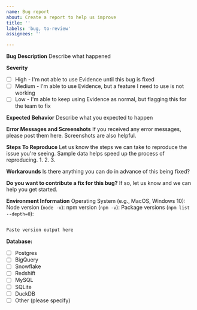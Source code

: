 ```yaml
---
name: Bug report
about: Create a report to help us improve
title: ''
labels: 'bug, to-review'
assignees: ''

---
```


**Bug Description**
Describe what happened

**Severity**
- [ ] High - I'm not able to use Evidence until this bug is fixed
- [ ] Medium - I'm able to use Evidence, but a feature I need to use is not working
- [ ] Low - I'm able to keep using Evidence as normal, but flagging this for the team to fix

**Expected Behavior**
Describe what you expected to happen

**Error Messages and Screenshots**
If you received any error messages, please post them here. Screenshots are also helpful.

**Steps To Reproduce**
Let us know the steps we can take to reproduce the issue you're seeing. Sample data helps speed up the process of reproducing.
1. 
2. 
3. 

**Workarounds**
Is there anything you can do in advance of this being fixed?

**Do you want to contribute a fix for this bug?**
If so, let us know and we can help you get started.

**Environment Information**
Operating System (e.g., MacOS, Windows 10):
Node version (`node -v`):
npm version (`npm -v`):
Package versions (`npm list --depth=0`):

```markdown

Paste version output here

```

**Database:**
- [ ] Postgres
- [ ] BigQuery
- [ ] Snowflake
- [ ] Redshift
- [ ] MySQL
- [ ] SQLite
- [ ] DuckDB
- [ ] Other (please specify)
